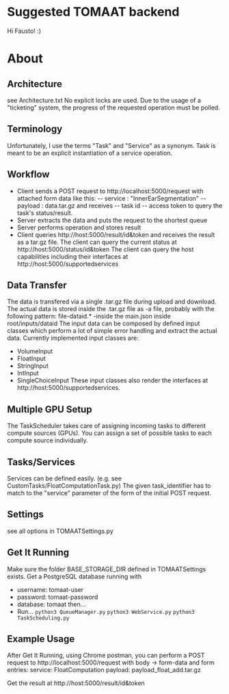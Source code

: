 # Suggested TOMAAT backend
Hi Fausto! :)
# About

## Architecture
see Architecture.txt
No explicit locks are used.
Due to the usage of a "ticketing" system, the progress of the requested operation must be polled.

## Terminology
Unfortunately, I use the terms "Task" and "Service" as a synonym.
Task is meant to be an explicit instantiation of a service operation.

## Workflow

- Client sends a POST request to http://localhost:5000/request with attached form data like this:
-- service : "InnerEarSegmentation"
-- payload : data.tar.gz
and receives
-- task id
-- access token
to query the task's status/result.
- Server extracts the data and puts the request to the shortest queue
- Server performs operation and stores result
- Client queries http://host:5000/result/id&token and receives the result as a tar.gz file.
The client can query the current status at http://host:5000/status/id&token
The client can query the host capabilities including their interfaces at http://host:5000/supportedservices

## Data Transfer

The data is transfered via a single .tar.gz file during upload and download.
The actual data is stored inside the .tar.gz file as
-a file, probably with the following pattern: file-dataid.*
-inside the main.json inside root/inputs/dataid
The input data can be composed by defined input classes which perform a lot of simple error handling and extract the actual data. Currently implemented input classes are:
- VolumeInput
- FloatInput
- StringInput
- IntInput
- SingleChoiceInput
These input classes also render the interfaces at http://host:5000/supportedservices.

## Multiple GPU Setup

The TaskScheduler takes care of assigning incoming tasks to different compute sources (GPUs).
You can assign a set of possible tasks to each compute source individually.

## Tasks/Services
Services can be defined easily. (e.g. see CustomTasks/FloatComputationTask.py)
The given task_identifier has to match to the "service" parameter of the form of the initial POST request.

## Settings
see all options in TOMAATSettings.py

## Get It Running
Make sure the folder BASE_STORAGE_DIR defined in TOMAATSettings exists.
Get a PostgreSQL database running with
 - username: tomaat-user
 - password: tomaat-password
 - database: tomaat
 then...
- Run...
`python3 QueueManager.py`
`python3 WebService.py`
`python3 TaskScheduling.py`

## Example Usage
After Get It Running, using Chrome postman, you can perform a POST request to http://localhost:5000/request
with body -> form-data and
form entries:
service: FloatComputation
payload: payload_float_add.tar.gz

Get the result at http://host:5000/result/id&token
